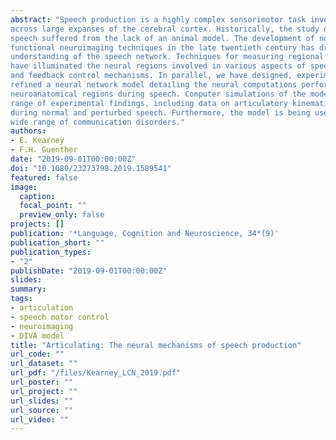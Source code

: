 ```yaml
---
abstract: "Speech production is a highly complex sensorimotor task involving tightly coordinated processing
across large expanses of the cerebral cortex. Historically, the study of the neural underpinnings of
speech suffered from the lack of an animal model. The development of non-invasive structural and
functional neuroimaging techniques in the late twentieth century has dramatically improved our
understanding of the speech network. Techniques for measuring regional cerebral blood flow
have illuminated the neural regions involved in various aspects of speech, including feedforward
and feedback control mechanisms. In parallel, we have designed, experimentally tested, and
refined a neural network model detailing the neural computations performed by specific
neuroanatomical regions during speech. Computer simulations of the model account for a wide
range of experimental findings, including data on articulatory kinematics and brain activity
during normal and perturbed speech. Furthermore, the model is being used to investigate a
wide range of communication disorders."
authors:
- E. Kearney
- F.H. Guenther
date: "2019-09-01T00:00:00Z"
doi: "10.1080/23273798.2019.1589541"
featured: false
image:
  caption: 
  focal_point: ""
  preview_only: false
projects: []
publication: '*Language, Cognition and Neuroscience, 34*(9)'
publication_short: ""
publication_types:
- "2"
publishDate: "2019-09-01T00:00:00Z"
slides: 
summary:
tags:
- articulation
- speech motor control
- neuroimaging
- DIVA model
title: "Articulating: The neural mechanisms of speech production"
url_code: ""
url_dataset: ""
url_pdf: "/files/Kearney_LCN_2019.pdf"
url_poster: ""
url_project: ""
url_slides: ""
url_source: ""
url_video: ""
---
```

